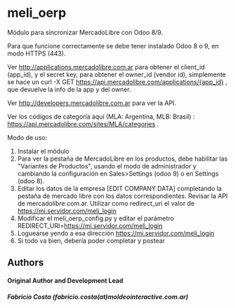 meli_oerp
=========

Módulo para sincronizar MercadoLibre con Odoo 8/9.

Para que funcione correctamente se debe tener instalado Odoo 8 o 9, en modo HTTPS (443).

Ver http://applications.mercadolibre.com.ar para obtener el client_id (app_id), y el secret key, para obtener el owner_id (vendor id), simplemente se hace un curl -X GET https://api.mercadolibre.com/applications/{app_id} , que devuelve la info de la app y del owner.

Ver http://developers.mercadolibre.com.ar para ver la API.

Ver los códigos de categoría aquí (MLA: Argentina, MLB: Brasil) :  https://api.mercadolibre.com/sites/MLA/categories .

Modo de uso:
1. Instalar el módulo
2. Para ver la pestaña de MercadoLibre en los productos, debe habilitar las "Variantes de Productos", usando el modo de administrador y cambiando la configuración en Sales>Settings (odoo 9) o en Settings (odoo 8).
2. Editar los datos de la empresa [EDIT COMPANY DATA] completando la pestaña de mercado libre con los datos correspondientes. Revisar la API de mercadolibre.com.ar. Utilizar como redirect_uri el valor de https://mi.servidor.com/meli_login
3. Modificar el meli_oerp_config.py y editar el parámetro REDIRECT_URI=https://mi.servidor.com/meli_login
4. Loguearse yendo a esa dirección https://mi.servidor.com/meli_login
5. Si todo va bien, debería poder completar y postear
  
<h2>Authors</h2>
<h4>Original Author and Development Lead</h4>
<h5>Fabricio Costa (fabricio.costa(at)moldeointeractive.com.ar)</h5>
